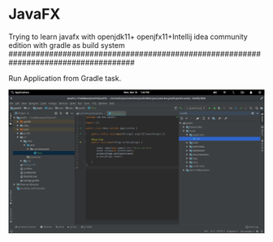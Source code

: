 # JavaFX
Trying to learn javafx with openjdk11+ openjfx11+Intellij idea community edition with gradle as build system
####################################################################################

Run Application from Gradle task.

![alt text](https://github.com/aravindor/JavaFX/raw/master/run.png)



